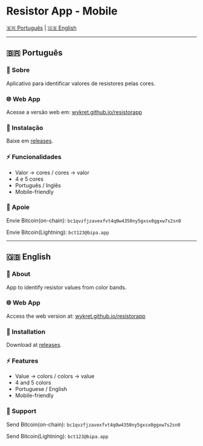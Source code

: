 # Resistor App - Mobile

[🇧🇷 Português](#-português) | [🇬🇧 English](#-english)

---

## 🇧🇷 Português

### 📌 Sobre
Aplicativo para identificar valores de resistores pelas cores.

### 🌐 Web App
Acesse a versão web em: [wykret.github.io/resistorapp](https://wykret.github.io/resistorapp/)

### 📲 Instalação
Baixe em [releases](https://github.com/wykret/resistorapp/releases).

### ⚡ Funcionalidades
- Valor → cores / cores → valor
- 4 e 5 cores
- Português / Inglês
- Mobile-friendly

### 💜 Apoie
Envie Bitcoin(on-chain): `bc1qvzfjzavexfvt4q0w4350ny5gxsx0ggxw7s2sn0`

Envie Bitcoin(Lightning): `bct123@bipa.app`

---

## 🇬🇧 English

### 📌 About
App to identify resistor values from color bands.

### 🌐 Web App
Access the web version at: [wykret.github.io/resistorapp](https://wykret.github.io/resistorapp/)

### 📲 Installation
Download at [releases](https://github.com/wykret/resistorapp/releases).

### ⚡ Features
- Value → colors / colors → value
- 4 and 5 colors
- Portuguese / English
- Mobile-friendly

### 💜 Support
Send Bitcoin(on-chain): `bc1qvzfjzavexfvt4q0w4350ny5gxsx0ggxw7s2sn0`

Send Bitcoin(Lightning): `bct123@bipa.app`
